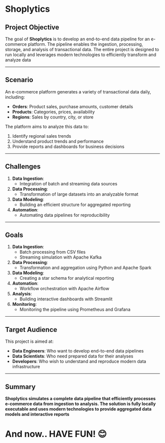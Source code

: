 # Shoplytics

## **Project Objective**
The goal of **Shoplytics** is to develop an end-to-end data pipeline for an e-commerce platform. The pipeline enables the ingestion, processing, storage, and analysis of transactional data. The entire project is designed to run locally and leverages modern technologies to efficiently transform and analyze data

---

## **Scenario**
An e-commerce platform generates a variety of transactional data daily, including:
- **Orders**: Product sales, purchase amounts, customer details
- **Products**: Categories, prices, availability
- **Regions**: Sales by country, city, or store

The platform aims to analyze this data to:
1. Identify regional sales trends
2. Understand product trends and performance
3. Provide reports and dashboards for business decisions

---

## **Challenges**
1. **Data Ingestion**:
   - Integration of batch and streaming data sources
2. **Data Processing**:
   - Transformation of large datasets into an analyzable format
3. **Data Modeling**:
   - Building an efficient structure for aggregated reporting
4. **Automation**:
   - Automating data pipelines for reproducibility

---

## **Goals**
1. **Data Ingestion**:
   - Batch processing from CSV files
   - Streaming simulation with Apache Kafka
2. **Data Processing**:
   - Transformation and aggregation using Python and Apache Spark
3. **Data Modeling**:
   - Creating a star schema for analytical reporting
4. **Automation**:
   - Workflow orchestration with Apache Airflow
5. **Analysis**:
   - Building interactive dashboards with Streamlit
6. **Monitoring**:
   - Monitoring the pipeline using Prometheus and Grafana

---

## **Target Audience**
This project is aimed at:
- **Data Engineers**: Who want to develop end-to-end data pipelines
- **Data Scientists**: Who need prepared data for their analyses
- **Developers**: Who wish to understand and reproduce modern data infrastructure

---

## **Summary**
**Shoplytics simulates a complete data pipeline that efficiently processes e-commerce data from ingestion to analysis. The solution is fully locally executable and uses modern technologies to provide aggregated data models and interactive reports**


# And now.. HAVE FUN! 😊 
